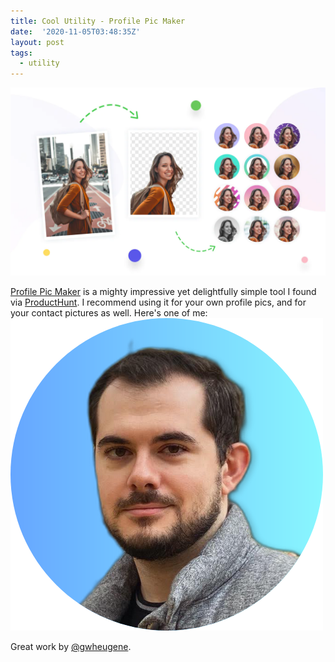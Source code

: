 ```yaml
---
title: Cool Utility - Profile Pic Maker
date:  '2020-11-05T03:48:35Z'
layout: post
tags:
  - utility
---
```


![](2020-11-04-22-52-42.png)

[Profile Pic Maker](https://pfpmaker.com/) is a mighty impressive yet delightfully simple tool I found via [ProductHunt](https://www.producthunt.com/posts/pfpmaker?utm_souce=badge-pfpmaker). I recommend using it for your own profile pics, and for your contact pictures as well. Here's one of me:
![](2020-11-04-22-54-16.png)

Great work by [@gwheugene](https://twitter.com/gwheugene).
